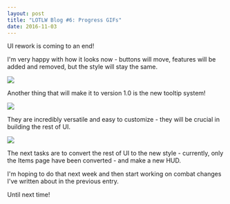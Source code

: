 ```yaml
---
layout: post
title: "LOTLW Blog #6: Progress GIFs"
date: 2016-11-03
---
```


UI rework is coming to an end!

I'm very happy with how it looks now - buttons will move, features will be added and removed, but the style will stay the same.

![](https://steamcdn-a.akamaihd.net/steamcommunity/public/images/clans/35157834/71fb22ad5d5d701e9386e571a19e851b22545924.gif)

Another thing that will make it to version 1.0 is the new tooltip system!

![](https://steamcdn-a.akamaihd.net/steamcommunity/public/images/clans/35157834/3b435c93f2d7f79e1f1dae31eeb8594a0d5dceee.gif)

They are incredibly versatile and easy to customize - they will be crucial in building the rest of UI.

![](https://steamcdn-a.akamaihd.net/steamcommunity/public/images/clans/35157834/a7d90b337ccfd0caceec77c356adff4ab4909415.png)

The next tasks are to convert the rest of UI to the new style - currently, only the Items page have been converted - and make a new HUD.

I'm hoping to do that next week and then start working on combat changes I've written about in the previous entry.

Until next time!
